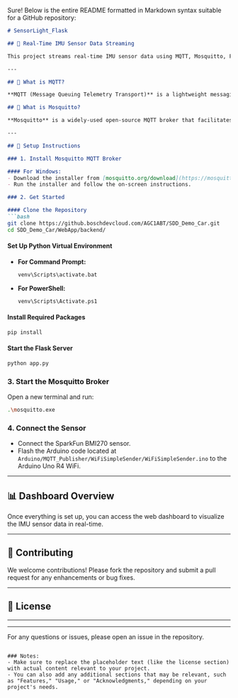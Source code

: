 ﻿Sure! Below is the entire README formatted in Markdown syntax suitable for a GitHub repository:

```markdown
# SensorLight_Flask

## 📡 Real-Time IMU Sensor Data Streaming

This project streams real-time IMU sensor data using MQTT, Mosquitto, Flask, and WebSockets, providing a dynamic web dashboard for monitoring.

---

## 🧠 What is MQTT?

**MQTT (Message Queuing Telemetry Transport)** is a lightweight messaging protocol designed for low-bandwidth, high-latency networks, making it ideal for IoT applications. It allows devices to publish messages to specific topics, which other clients can subscribe to for real-time updates.

## 🧱 What is Mosquitto?

**Mosquitto** is a widely-used open-source MQTT broker that facilitates message delivery between MQTT clients, such as sensors and servers, ensuring reliable communication.

---

## 🚀 Setup Instructions

### 1. Install Mosquitto MQTT Broker

#### For Windows:
- Download the installer from [mosquitto.org/download](https://mosquitto.org/download/)
- Run the installer and follow the on-screen instructions.

### 2. Get Started

#### Clone the Repository
```bash
git clone https://github.boschdevcloud.com/AGC1ABT/SDD_Demo_Car.git
cd SDD_Demo_Car/WebApp/backend/
```

#### Set Up Python Virtual Environment
- **For Command Prompt:**
  ```bash
  venv\Scripts\activate.bat
  ```
- **For PowerShell:**
  ```bash
  venv\Scripts\Activate.ps1
  ```

#### Install Required Packages
```bash
pip install
```

#### Start the Flask Server
```bash
python app.py
```

### 3. Start the Mosquitto Broker
Open a new terminal and run:
```bash
.\mosquitto.exe
```

### 4. Connect the Sensor
- Connect the SparkFun BMI270 sensor.
- Flash the Arduino code located at `Arduino/MQTT_Publisher/WiFiSimpleSender/WiFiSimpleSender.ino` to the Arduino Uno R4 WiFi.

---

## 📊 Dashboard Overview

Once everything is set up, you can access the web dashboard to visualize the IMU sensor data in real-time. 

---

## 🤝 Contributing

We welcome contributions! Please fork the repository and submit a pull request for any enhancements or bug fixes.

---

## 📄 License

---

---

For any questions or issues, please open an issue in the repository.
```

### Notes:
- Make sure to replace the placeholder text (like the license section) with actual content relevant to your project.
- You can also add any additional sections that may be relevant, such as "Features," "Usage," or "Acknowledgments," depending on your project's needs.
